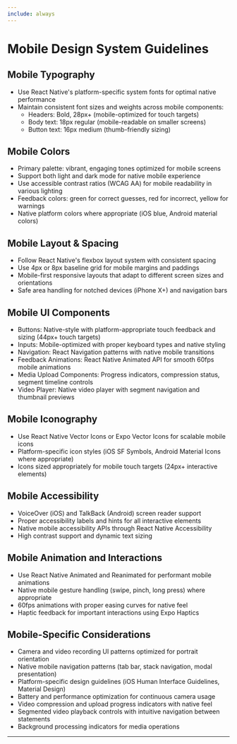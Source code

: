 ```yaml
---
include: always
---
```


# Mobile Design System Guidelines

## Mobile Typography
- Use React Native's platform-specific system fonts for optimal native performance
- Maintain consistent font sizes and weights across mobile components:
  - Headers: Bold, 28px+ (mobile-optimized for touch targets)
  - Body text: 18px regular (mobile-readable on smaller screens)
  - Button text: 16px medium (thumb-friendly sizing)

## Mobile Colors
- Primary palette: vibrant, engaging tones optimized for mobile screens
- Support both light and dark mode for native mobile experience
- Use accessible contrast ratios (WCAG AA) for mobile readability in various lighting
- Feedback colors: green for correct guesses, red for incorrect, yellow for warnings
- Native platform colors where appropriate (iOS blue, Android material colors)

## Mobile Layout & Spacing
- Follow React Native's flexbox layout system with consistent spacing
- Use 4px or 8px baseline grid for mobile margins and paddings
- Mobile-first responsive layouts that adapt to different screen sizes and orientations
- Safe area handling for notched devices (iPhone X+) and navigation bars

## Mobile UI Components
- Buttons: Native-style with platform-appropriate touch feedback and sizing (44px+ touch targets)
- Inputs: Mobile-optimized with proper keyboard types and native styling
- Navigation: React Navigation patterns with native mobile transitions
- Feedback Animations: React Native Animated API for smooth 60fps mobile animations
- Media Upload Components: Progress indicators, compression status, segment timeline controls
- Video Player: Native video player with segment navigation and thumbnail previews

## Mobile Iconography
- Use React Native Vector Icons or Expo Vector Icons for scalable mobile icons
- Platform-specific icon styles (iOS SF Symbols, Android Material Icons where appropriate)
- Icons sized appropriately for mobile touch targets (24px+ interactive elements)

## Mobile Accessibility
- VoiceOver (iOS) and TalkBack (Android) screen reader support
- Proper accessibility labels and hints for all interactive elements
- Native mobile accessibility APIs through React Native Accessibility
- High contrast support and dynamic text sizing

## Mobile Animation and Interactions
- Use React Native Animated and Reanimated for performant mobile animations
- Native mobile gesture handling (swipe, pinch, long press) where appropriate
- 60fps animations with proper easing curves for native feel
- Haptic feedback for important interactions using Expo Haptics

## Mobile-Specific Considerations
- Camera and video recording UI patterns optimized for portrait orientation
- Native mobile navigation patterns (tab bar, stack navigation, modal presentation)
- Platform-specific design guidelines (iOS Human Interface Guidelines, Material Design)
- Battery and performance optimization for continuous camera usage
- Video compression and upload progress indicators with native feel
- Segmented video playback controls with intuitive navigation between statements
- Background processing indicators for media operations

---